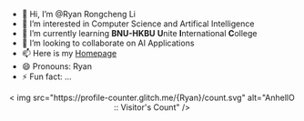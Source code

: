 - 👋 Hi, I’m @Ryan Rongcheng Li
- 👀 I’m interested in Computer Science and Artifical Intelligence
- 🌱 I’m currently learning **BNU-HKBU** **U**nite **I**nternational **C**ollege
- 💞️ I’m looking to collaborate on AI Applications
- 📫 Here is my [Homepage](http://ryanhomepage.voin.ink/)
- 😄 Pronouns: Ryan
- ⚡ Fun fact: ...

<!---
Ryanrc03/Ryanrc03 is a ✨ special ✨ repository because its `README.md` (this file) appears on your GitHub profile.
You can click the Preview link to take a look at your changes.
--->

<p align="center">< img src="https://profile-counter.glitch.me/{Ryan}/count.svg" alt="AnhellO :: Visitor's Count" /></p >
